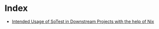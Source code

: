 # Index

- [Intended Usage of SoTest in Downstream Projects with the help of Nix](./nix-sotest-3rd-party/nix-sotest-3rd-party.md)

